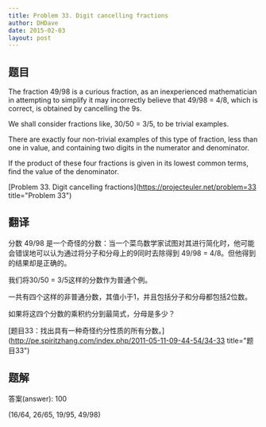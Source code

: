 ```yaml
---
title: Problem 33. Digit cancelling fractions
author: DHDave
date: 2015-02-03
layout: post
---
```


## 题目

The fraction 49/98 is a curious fraction, as an inexperienced mathematician in attempting to simplify it may incorrectly believe that 49/98 = 4/8, which is correct, is obtained by cancelling the 9s.

We shall consider fractions like, 30/50 = 3/5, to be trivial examples.

There are exactly four non-trivial examples of this type of fraction, less than one in value, and containing two digits in the numerator and denominator.

If the product of these four fractions is given in its lowest common terms, find the value of the denominator.

[Problem 33. Digit cancelling fractions](https://projecteuler.net/problem=33 title="Problem 33")

## 翻译

分数 49/98 是一个奇怪的分数：当一个菜鸟数学家试图对其进行简化时，他可能会错误地可以认为通过将分子和分母上的9同时去除得到 49/98 = 4/8。但他得到的结果却是正确的。

我们将30/50 = 3/5这样的分数作为普通个例。

一共有四个这样的非普通分数，其值小于1，并且包括分子和分母都包括2位数。

如果将这四个分数的乘积约分到最简式，分母是多少？

[题目33：找出具有一种奇怪约分性质的所有分数。](http://pe.spiritzhang.com/index.php/2011-05-11-09-44-54/34-33 title="题目33")

## 题解

答案(answer): 100

(16/64, 26/65, 19/95, 49/98)
